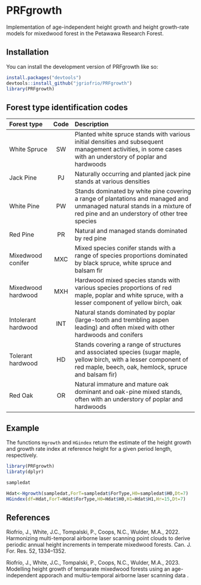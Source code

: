 
<!-- README.md is generated from README.Rmd. Please edit that file -->

# PRFgrowth

<!-- badges: start -->
<!-- badges: end -->

Implementation of age-independent height growth and height growth-rate
models for mixedwood forest in the Petawawa Research Forest.

## Installation

You can install the development version of PRFgrowth like so:


``` r
install.packages("devtools")
devtools::install_github("jgriofrio/PRFgrowth")
library(PRFgrowth)
```
## Forest type identification codes

<!-- TABLE_GENERATE_START -->

| Forest type    | Code  | Description                    |
| :---------- | :----: | :----------------- |
| White Spruce| SW    | Planted white spruce stands with various initial densities and subsequent management activities, in some cases with an understory of poplar and hardwoods |
| Jack Pine   | PJ    | Naturally occurring and planted jack pine stands at various densities |
| White Pine  | PW    | Stands dominated by white pine covering a range of plantations and managed and unmanaged natural stands in a mixture of red pine and an understory of other tree species |
| Red Pine    | PR    | Natural and managed stands dominated by red pine |
| Mixedwood conifer | MXC | Mixed species conifer stands with a range of species proportions dominated by black spruce, white spruce and balsam fir|
| Mixedwood hardwood | MXH  | Hardwood mixed species stands with various species proportions of red maple, poplar and white spruce, with a lesser component of yellow birch, oak  |
| Intolerant hardwood | INT   | Natural stands dominated by poplar (large-tooth and trembling aspen leading) and often mixed with other hardwoods and conifers |
| Tolerant hardwood | HD    | Stands covering a range of structures and associated species (sugar maple, yellow birch, with a lesser component of red maple, beech, oak, hemlock, spruce and balsam fir) |
| Red Oak | OR    | Natural immature and mature oak dominant and oak-pine mixed stands, often with an understory of poplar and hardwoods |

<!-- TABLE_GENERATE_END -->

## Example

The functions `Hgrowth` and `HGindex` return the estimate of the height
growth and growth rate index at reference height for a given period
length, respectively.

``` r
library(PRFgrowth)
libraty(dplyr)

sampledat

Hdat<-Hgrowth(sampledat,ForT=sampledat$ForType,H0=sampledat$H0,Dt=7)
HGindex(df=Hdat,ForT=Hdat$ForType,H0=Hdat$H0,H1=Hdat$H1,Hr=15,Dt=7)
```

## References

Riofrío, J., White, J.C., Tompalski, P., Coops, N.C., Wulder, M.A.,
2022. Harmonizing multi-temporal airborne laser scanning point clouds to
derive periodic annual height increments in temperate mixedwood forests.
Can. J. For. Res. 52, 1334–1352.

Riofrío, J., White, J.C., Tompalski, P., Coops, N.C., Wulder, M.A.,
2023. Modelling height growth of temparate mixedwood forests using an
age-independent apporach and multiu-temporal airborne laser scanning
data .
